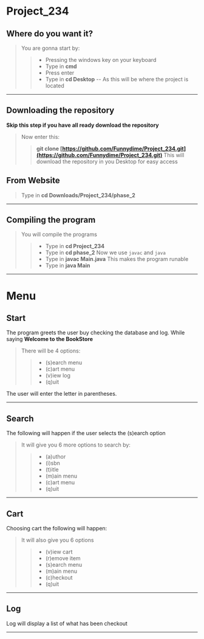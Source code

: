 # Project_234

## Where do you want it?

> You are gonna start by:
>> - Pressing the windows key on your keyboard
>> - Type in **cmd**
>> - Press enter
>> - Type in **cd Desktop**
>> -- As this will be where the project is located

-----------------------------------------------------------------------------------------------------

## Downloading the repository

**Skip this step if you have all ready download the repository**

> Now enter this:
>> **git clone [https://github.com/Funnydime/Project_234.git](https://github.com/Funnydime/Project_234.git)**
>> This will download the repository in you Desktop for easy access 

## From Website

>Type in **cd Downloads/Project_234/phase_2**

-----------------------------------------------------------------------------------------------------

## Compiling the program

> You will compile the programs
>> - Type in **cd Project_234**
>> - Type in **cd phase_2**
> Now we use `javac` and `java`
>> - Type in **javac Main.java**
>>   This makes the program runable
>> - Type in **java Main**

-----------------------------------------------------------------------------------------------------

# Menu

## Start

The program greets the user buy checking the database and log.
While saying **Welcome to the BookStore**

>There will be 4 options:
>> - (s)earch menu
>> - (c)art menu
>> - (v)iew log
>> - (q)uit

The user will enter the letter in parentheses.

-----------------------------------------------------------------------------------------------------

## Search

The following will happen if the user selects the (s)earch option
>It will give you 6 more options to search by:
>> - (a)uthor
>> - (i)sbn
>> - (t)itle
>> - (m)ain menu
>> - (c)art menu
>> - (q)uit

-----------------------------------------------------------------------------------------------------

## Cart

Choosing cart the following will happen:
>It will also give you 6 options
>> - (v)iew cart
>> - (r)emove item
>> - (s)earch menu
>> - (m)ain menu
>> - (c)heckout
>> - (q)uit

-----------------------------------------------------------------------------------------------------

## Log

Log will display a list of what has been checkout

-----------------------------------------------------------------------------------------------------

